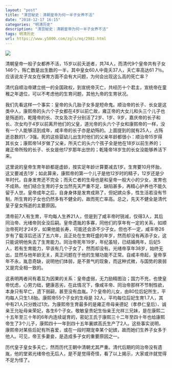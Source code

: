 ```yaml
---
layout: "post"
title: "清宫秘史：清朝皇帝为何一半子女养不活"
date: "2018-12-17 16:15"
categories: "明清历史"
description: "清宫秘史：清朝皇帝为何一半子女养不活"
tags: 明清历史
url: https://www.y5000.com/zgls/mq/2981.html
---
```






![](https://img.y5000.com/uploads/allimg/160726/4-160H6001046156.jpg)

清朝皇帝一般子女都养不活，15岁以前夭逝者，共74人，而清代9个皇帝共有子女146个，殇亡数是出生数的一半，其中皇女60人中竟夭37人，夭亡率高达61
7％。应该说龙子龙女在保育方面不会有大问题，为何会出现这么高的死亡率？

清代自顺治帝建立统一的全国政权，到宣统帝灭亡，共经历十个君主，宣统帝在童稚之年退位，可以不考虑他的生育问题，其他九帝的生育状况。

我们先看这样一个事实：皇帝的头几胎子女多是短命鬼。顺治帝的长子、长女是这类中人，康熙帝的头六个子女都在4岁以前亡故，雍正帝的大女儿和头三个儿子也是殇逝的，乾隆帝的长、次女及次子分别活了2岁、1岁、9岁，嘉庆帝的长子和长、次女均于4岁以前离开他们的父皇，道光帝的头六个子女和康熙帝的一样，没有一个人能够活到成年，咸丰帝的长子亦是幼殇的。上面提到的就有25人，占殇逝总数的1／3强。死的这些婴幼儿出生时他们的父亲年龄都很小：顺治帝15岁得其长女；康熙帝14岁做了父亲，所夭亡的头六个孩子全是他在18岁以前生养的；雍正帝所殁的长子、长女是他17岁那年出世的；乾隆帝18岁生的长女没能够养活下来。

这里说的皇帝生育年龄都是虚龄，按实足年龄计算要减去1岁。生育要10月怀胎，这又要减去1岁；如此算来，康熙帝的第一个儿子是他12岁时的精子，12岁还是少年时代，自身发育还不完全；而夭亡者的生母也是和皇帝一般大小的少女，发育也不成熟，他们结合生育的子女当然先天严重不足，缺陷甚多，再精心护养也不能久留于人世。皇帝成年之后，自身身体是发育成熟了，但妃嫔众多，性生活若没有节制，所生育的子女也仍然多有不健全的，故而死亡率高。总之，先天不健全是清代皇子皇女殇逝的主要原因。

清帝前7人有生育，平均每人生养21人，但是到了咸丰帝时锐减，仅得3人，其后同治帝、光绪帝则全没后嗣。皇帝遗胤的多寡，同他们的享年有一定的关系，如顺治帝死时才24岁，如果他能长寿，可能还会添不少子女。但也不一定，咸丰帝26岁有了载淳后还活了五六年，且正处在生育旺盛的年岁，然而却没有再添子女，这只能说明他失去了生育能力。同治帝死年19岁，年纪虽轻，已结婚两年，后妃5人，若有生育能力，早该有几个子女了，然而却没有。光绪帝享年38岁，始终无出，显然与他年龄无关，真正问题在于他的生殖功能不正常。自咸丰帝起，皇帝享年不永，胤息奇缺，说明他们体弱，是不景气的现象，而这种式微，与国势的衰弱又是完全相一致的。

这表明两者间有着互为因果的关系：皇帝虚弱，无力励精图治；国力不充，也使皇帝忧虑，心劳力绌，健康恶劣，在此情况下，像咸丰帝、同治帝那样不节制性欲，本身只有早亡，遗下弱嗣，甚至没有血胤。7个皇帝的儿女，由80位后妃所生，平均每人只生1.8胎。康熙帝55个子女的生母是
32人，平均每位后妃生育1.7人，其中有21人只分娩过1次。为康熙帝生育最多的是雍正帝母亲德妃（孝恭仁皇后）、诚亲王允祉母亲荣妃，各生6个子女。敬敏皇贵妃生怡亲王允祥三兄妹，是在康熙二十五年至三十年的6年内连续诞育的，密妃王氏于康熙三十二年至四十年也给康熙帝生了3个儿子，康熙四十一年到四十五年襄嫔高氏生产了2人。这些事实说明，康熙帝对某些后妃有所喜爱，或在一段时期宠幸某个妃嫔，故而她们生养子女多于他人。可见，帝王多妻妾，是造成多子女的重要原因之一。

历代皇子皇女多夭亡，然而历代王朝中清朝尤其严重。清代后期的同治帝没有遗胤，他的堂弟光绪帝也无后人，是不是觉得奇怪，看了以上揭示，大家或许就觉得不足为怪了。
